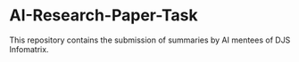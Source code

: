 # AI-Research-Paper-Task

This repository contains the submission of summaries by AI mentees of DJS Infomatrix.
